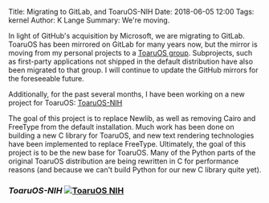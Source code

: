 Title: Migrating to GitLab, and ToaruOS-NIH
Date: 2018-06-05 12:00
Tags: kernel
Author: K Lange
Summary: We're moving.

In light of GitHub's acquisition by Microsoft, we are migrating to GitLab. ToaruOS has been mirrored on GitLab for many years now, but the mirror is moving from my personal projects to a [ToaruOS group](https://gitlab.com/toaruos). Subprojects, such as first-party applications not shipped in the default distribution have also been migrated to that group. I will continue to update the GitHub mirrors for the foreseeable future.

Additionally, for the past several months, I have been working on a new project for ToaruOS: [ToaruOS-NIH](https://gitlab.com/toaruos/toaru-nih)

The goal of this project is to replace Newlib, as well as removing Cairo and FreeType from the default installation. Much work has been done on building a new C library for ToaruOS, and new text rendering technologies have been implemented to replace FreeType. Ultimately, the goal of this project is to be the new base for ToaruOS. Many of the Python parts of the original ToaruOS distribution are being rewritten in C for performance reasons (and because we can't build Python for our new C library quite yet).

### *ToaruOS-NIH* [![ToaruOS NIH](//i.imgur.com/vwVV7sG.png)](//i.imgur.com/vwVV7sG.png)
####
